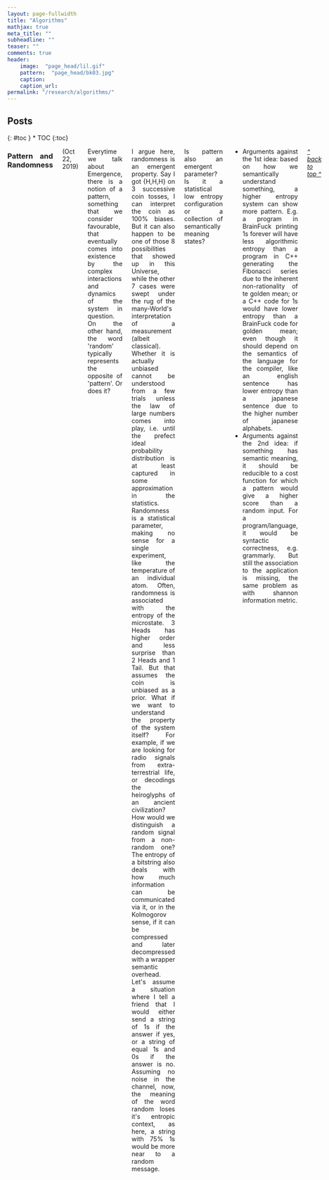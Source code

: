 ```yaml
---
layout: page-fullwidth
title: "Algorithms"
mathjax: true
meta_title: ""
subheadline: ""
teaser: ""
comments: true
header:
    image:  "page_head/lil.gif"
    pattern:  "page_head/bk03.jpg"
    caption: 
    caption_url:
permalink: "/research/algorithms/"
---
```


## Posts

<div class="row">
<div class="medium-8 medium-push-0 columns" markdown="1">
<div class="panel radius" markdown="1">
{: #toc }
*  TOC
{:toc}
</div>
</div><!-- /.medium-4.columns -->



<div class="medium-12 medium-pull-0 columns" markdown="1" style='text-align: justify;'>

### Pattern and Randomness

(Oct 22, 2019)

Everytime we talk about Emergence, there is a notion of a pattern, something that we consider favourable, that eventually comes into existence by the complex interactions and dynamics of the system in question. On the other hand, the word 'random' typically represents the opposite of 'pattern'. Or does it?

I argue here, randomness is an emergent property. Say I got {H,H,H} on 3 successive coin tosses, I can interpret the coin as 100% biases. But it can also happen to be one of those 8 possibilities that showed up in this Universe, while the other 7 cases were swept under the rug of the many-World's interpretation of a measurement (albeit classical). Whether it is actually unbiased cannot be understood from a few trials unless the law of large numbers comes into play, i.e. until the prefect ideal probability distribution is at least captured in some approximation in the statistics. Randomness is a statistical parameter, making no sense for a single experiment, like the temperature of an individual atom. Often, randomness is associated with the entropy of the microstate. 3 Heads has higher order and less surprise than 2 Heads and 1 Tail. But that assumes the coin is unbiased as a prior. What if we want to understand the property of the system itself? For example, if we are looking for radio signals from extra-terrestrial life, or decodings the heiroglyphs of an ancient civilization? How would we distinguish a random signal from a non-random one? The entropy of a bitstring also deals with how much information can be communicated via it, or in the Kolmogorov sense, if it can be compressed and later decompressed with a wrapper semantic overhead. Let's assume a situation where I tell a friend that I would either send a string of 1s if the answer if yes, or a string of equal 1s and 0s if the answer is no. Assuming no noise in the channel, now, the meaning of the word random loses it's entropic context, as here, a string with 75% 1s would be more near to a random message.

Is pattern also an emergent parameter? Is it a statistical low entropy configuration or a collection of semantically meaning states?
* Arguments against the 1st idea: based on how we semantically understand something, a higher entropy system can show more pattern. E.g. a program in BrainFuck printing 1s forever will have less algorithmic entropy than a program in C++ generating the Fibonacci series due to the inherent non-rationality of te golden mean; or a C++ code for 1s would have lower entropy than a BrainFuck code for golden mean; even though it should depend on the semantics of the language for the compiler, like an english sentence has lower entropy than a japanese sentence due to the higher number of japanese alphabets.
* Arguments against the 2nd idea: if something has semantic meaning, it should be reducible to a cost function for which a pattern would give a higher score than a random input. For a program/language, it would be syntactic correctness, e.g. grammarly. But still the association to the application is missing, the same problem as with shannon information metric.

[*^ back to top ^*](http://aritrasarkar.com/research/emergence/#posts)

### Fascination with Fractals

(Oct 22, 2019)

Why are fractals so ubiquitous in Nature than Euclidian geometry? What property of fractals make them so favourable for these blueprints? I like to approach this from 2 different angles.

God is a lazy programmer. Imagine you have to render the graphics of fire or clouds with triangles or ovals! Hell of a task, right? Indeed, a few iterations of a simple yet elegant fractal equation can generate these on your game world. It is not so difficult to drive home the point that fractals are the generator equations of the world we see around us, so fractal equations can easily generate models of them - low algorithmic complexity - lazy programmer. But, that's a bit of ouruboros logic. The real equation is, why do we see fractal generator equations in the blueprints of the Universe? Why can't clouds just be oval or fires as triangles like in the computer games of the early 1980s?

This has to do with compressing. Fractals are the edge of chaos, where the system transitions from a periodic attractor to a chaotic randomness. This also goes hand in hand with class 4 Wolfram automata which are universal computers which has enough expressive power to program everything in an unified structure, yet, the rules are simple enough and don't get lost in chaos. Fractals are also great data compressors that can be prioritized with respect to the iteration level, working exactly like a Discrete Wavelet Transform, where the larger amplitudes and low frequency terms are captured in the lower iterations whereas the finer details can be compressed in the higher iterations allowing viewing the final product at different levels of approximation without losing the big picture, to interpret the general law behind them. Thus, there is a very subtle difference between a fractal of 100 iteration (say a Koch curve) and a fractal of 100 iteration with a small variation allowed at each level (say the coastline of Britain). In the later, an enormous amount of information can be encoded at different level of approximations. A little child can build an encoded message with pebbles on a particular beach without changing the overall fractal dimension much.

So fractals in a way allows us to start with a vague design and then periodically tweek it with small modifications to reach the design of interest. The question remains: is that how the Universal laws emerged? Chunks of smaller and smaller sized phenomena adding higher order refinements to the evolution of the universe.

[*^ back to top ^*](http://aritrasarkar.com/research/emergence/#posts)

### GUT from It

(Mar 27, 2019)

Recently I was reading this article on [constructing space-time from computation](https://arxiv.org/abs/1602.06987) which opened the flood gates of correlating theories in my head.

Before I describe my proposition, let's list down the ingredients:
* [Plancherel's theorem](https://en.wikipedia.org/wiki/Plancherel_theorem) which states the integral of a function's squared modulus is equal to the integral of the squared modulus of its frequency spectrum.
* Kolmogorov/Algorithmic complexity
* String length
* Launderer's principle
* Fourier transform
* It from Bit
* Thermodynamics
* Measurement in Quantum Mechanics

The equation:

$$ \biggl\Vert \int_0^{t_u} |f(x)|^2dx - \int_{-\infty}^\infty|f(\xi)|^2d\xi \biggl\Vert \equiv \bigl(len(S) - K_\mathcal{U}(S|X)\bigl)kTln2 $$

The interpretation:

Let $f(x)$ be the state of the Universe encoded as a bit string. The absolute difference between the integral of the function's squared modulus and the integral of the squared modulus of its frequency spectrum gives us the amount of new information generated by the Universe in the time duration of the integral of the function, i.e. $[0,t_u]$. This is equivalent to the work value of the bit string given by the fuel value of the string scaled by the Boltzmann constant and the temperature, following reversed Launderer's principle. The fuel value is the difference between the length of the string and the conditional Kolmogorov complexity of the bit string, given the Fourier transform of it. This transform represents the derivable physical laws given the bit pattern of the Universe.

[*^ back to top ^*](http://aritrasarkar.com/research/emergence/#posts)

### (A)daitva

(Jul 23, 2019)

When you are into the topic of emergence, you can't help but wonder about the phase transitions where different laws take over at different scales. Quoting Douglas R. Hofstadter (from the book I am a strange loop), "thinkodynamics is explained by statistical mentalics", sometimes knowing everything about individual components of a system (e.g. neuron) tell us very little of how the components behave as a whole (e.g. consciousness). It is not sorcery that the usual scientific method of reductionism does not work here. It is simply that many laws of the overall system is embedded in the interaction behaviour of the components, rather than the components themselves. In physics, we call this coupling. In quantum computing, perhaps, a similar notion is of entanglement. Following the ideas of Juan M. Maldacena (in his ER = EPR paper with Leonard Susskind), in classical mechanics, they are wormholes.

A question that perhaps keeps popping up is, are gravity (general relativity) and quantum mechanics one and the same - two different ways (even mutually conflicting at times) of interpreting the same thing? They work extremely well in their own niche scale - GR for galactic scales, QM for atomic scales. The obviously problems arise when there is both, mass concentrated in small space, as in the early Universe or blackholes. One way of approaching this problem is called the Holographic Principle, where two very different interpretations, a bulk theory in n-dimensions and a boundary theory in (n-1)-dimensions, describe a single reality.

However, grand unified theory (GUT) and consciousness are not the only places where scientists have trouble going from two views of reality to one. It is very much a problem within the [basic postulates][1] of quantum mechanics itself; where normally a closed system evolves unitarily (which is invertible, deterministic and continuous), while any interaction with an observer (nothing to do with consciousness), results in a measurement (which in irreversible, probabilistic and instantaneous).

What is more interesting as a computer scientist is to wonder, is this duality true for computability and complexity as well? For complexity, Shannon and Kolmogorov metrics converge asymptotically for true randomness. For computability, what is the difference between the state machine and the tape in the Turing Machine. For languages, what is the difference between syntax and semantics? Why does the explaination capability of a neural network inversely proportional to it computation expressibility - is that the Godel's incompleteness theorem in action?

Are there more such dualities?
* the idea and the meta 
* the syntax and semantics 
* the body and the soul 
* the particle and the wave 
* the observer and the object 
* the theorems and the axioms 
* the first and the zeroth 
* the natural and the supernatural 
* the known and the unknown 
* the knowable and the unknowable 
* the statistics and the probability 
* the output and the program 
* the program and the compiler 
* the tape and the state machine 
* the system and the environment 
* the continuum and the quanta 
* the memory and the processor 
* the cardinals and the ordinals 
* the nodes and the network 
* the position and the momentum
* the energy and the duration
* the entanglement and the coherence
* value of a field and its change at a certain position
* spin on 2 different axis

Does generalization take you only as far as indentifying 2 fundamental ideas working in a symphony? We can either call it a single coin, or we can call them two opposite faces, or acknowledge only the face facing us, or the entire set of possibilities while they/it are/is spinning.

[*^ back to top ^*](http://aritrasarkar.com/research/unification/#posts)

 [1]:[https://www.scottaaronson.com/blog/?p=3943]

### The Grand (Un-)unified Theory

(Jul 23, 2019)

While theoretical physicists are lamenting over the differences and compatibility of two of the most fundamental physical laws, a more birds eye view of the landscape of the universal design reveals some very important structures, that are so deeply embedded around us, we need to ask, why?
Here I ponder over some of those structures that I find particularly interesting.
* Godel's Incompleteness Theorems
* Kolmogorov Complexity
* Quines
* Fractals
* Chaos
* Shannon Entropy
* Holographic Universe
* Quantum Entanglement
* Golden Mean
* Neural Network
* DNA
* Thermodynamics
* Standard Model
* Brainwaves
* Plank Units
* Cellular Automata
* Church-Turing Thesis

[*^ back to top ^*](http://aritrasarkar.com/research/unification/#posts)
